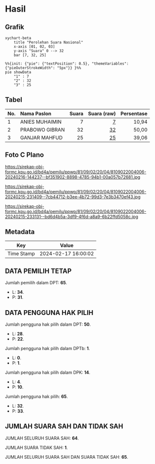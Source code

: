 # Hasil

## Grafik

```mermaid
xychart-beta
    title "Perolehan Suara Nasional"
    x-axis [01, 02, 03]
    y-axis "Suara" 0 --> 32
    bar [7, 32, 25]
```

```mermaid
%%{init: {"pie": {"textPosition": 0.5}, "themeVariables": {"pieOuterStrokeWidth": "5px"}} }%%
pie showData
    "1" : 7
    "2" : 32
    "3" : 25
```

## Tabel

| No. | Nama Paslon    | Suara | Suara (raw) | Persentase |
|:--- |:-------------- | -----:| -----------:| ----------:|
| 1   | ANIES MUHAIMIN | 7     | [7][p-1]    | 10,94      |
| 2   | PRABOWO GIBRAN | 32    | [32][p-2]   | 50,00      |
| 3   | GANJAR MAHFUD  | 25    | [25][p-3]   | 39,06      |


[p-1]: https://github.com/gigit-pemilu/pemilu-2024/blob/main/pilpres/hitung-suara/sub/81-maluku/sub/09-buru-selatan/sub/02-waesama/sub/2004-simi/sub/006-tps/sub/paslon-1.txt
[p-2]: https://github.com/gigit-pemilu/pemilu-2024/blob/main/pilpres/hitung-suara/sub/81-maluku/sub/09-buru-selatan/sub/02-waesama/sub/2004-simi/sub/006-tps/sub/paslon-2.txt
[p-3]: https://github.com/gigit-pemilu/pemilu-2024/blob/main/pilpres/hitung-suara/sub/81-maluku/sub/09-buru-selatan/sub/02-waesama/sub/2004-simi/sub/006-tps/sub/paslon-3.txt

## Foto C Plano

https://sirekap-obj-formc.kpu.go.id/bd4a/pemilu/ppwp/81/09/02/20/04/8109022004006-20240216-144237--bf351902-8898-4785-94b1-00a057b72681.jpg

https://sirekap-obj-formc.kpu.go.id/bd4a/pemilu/ppwp/81/09/02/20/04/8109022004006-20240215-231409--7cb44712-b3ee-4b72-99d3-7e3b3470ef43.jpg

https://sirekap-obj-formc.kpu.go.id/bd4a/pemilu/ppwp/81/09/02/20/04/8109022004006-20240215-233131--bd6d4b5a-3df9-4f6d-a8a9-6b22ffd5058c.jpg


## Metadata

| Key        | Value               |
| ---------- | ------------------- |
| Time Stamp | 2024-02-17 16:00:02 |


## DATA PEMILIH TETAP

Jumlah pemilih dalam DPT: **65**.
 * L: **34**.
 * P: **31**.

## DATA PENGGUNA HAK PILIH

Jumlah pengguna hak pilih dalam DPT: **50**.
 * L: **28**.
 * P: **22**.

Jumlah pengguna hak pilih dalam DPTb: **1**.
 * L: **0**.
 * P: **1**.

Jumlah pengguna hak pilih dalam DPK: **14**.
 * L: **4**.
 * P: **10**.

Jumlah pengguna hak pilih: **65**.
 * L: **32**.
 * P: **33**.

## JUMLAH SUARA SAH DAN TIDAK SAH

JUMLAH SELURUH SUARA SAH: **64**.

JUMLAH SUARA TIDAK SAH: **1**.

JUMLAH SELURUH SUARA SAH DAN SUARA TIDAK SAH: **65**.


